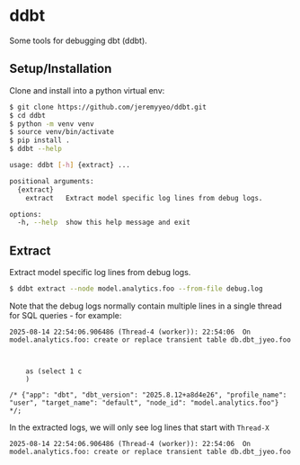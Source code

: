 # ddbt

Some tools for debugging dbt (ddbt).

## Setup/Installation

Clone and install into a python virtual env:

```sh
$ git clone https://github.com/jeremyyeo/ddbt.git
$ cd ddbt
$ python -m venv venv
$ source venv/bin/activate
$ pip install .
$ ddbt --help

usage: ddbt [-h] {extract} ...

positional arguments:
  {extract}
    extract   Extract model specific log lines from debug logs.

options:
  -h, --help  show this help message and exit
```

## Extract

Extract model specific log lines from debug logs.

```sh
$ ddbt extract --node model.analytics.foo --from-file debug.log
```

Note that the debug logs normally contain multiple lines in a single thread for SQL queries - for example:

```
2025-08-14 22:54:06.906486 (Thread-4 (worker)): 22:54:06  On model.analytics.foo: create or replace transient table db.dbt_jyeo.foo



    as (select 1 c
    )

/* {"app": "dbt", "dbt_version": "2025.8.12+a8d4e26", "profile_name": "user", "target_name": "default", "node_id": "model.analytics.foo"} */;
```

In the extracted logs, we will only see log lines that start with `Thread-X`

```
2025-08-14 22:54:06.906486 (Thread-4 (worker)): 22:54:06  On model.analytics.foo: create or replace transient table db.dbt_jyeo.foo
```
